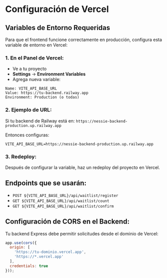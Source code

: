 # Configuración de Vercel

## Variables de Entorno Requeridas

Para que el frontend funcione correctamente en producción, configura esta variable de entorno en Vercel:

### 1. En el Panel de Vercel:
- Ve a tu proyecto
- **Settings** → **Environment Variables**
- Agrega nueva variable:

```
Name: VITE_API_BASE_URL
Value: https://tu-backend.railway.app
Environment: Production (o todas)
```

### 2. Ejemplo de URL:
Si tu backend de Railway está en: `https://nessie-backend-production.up.railway.app`

Entonces configuras:
```
VITE_API_BASE_URL=https://nessie-backend-production.up.railway.app
```

### 3. Redeploy:
Después de configurar la variable, haz un redeploy del proyecto en Vercel.

## Endpoints que se usarán:
- `POST ${VITE_API_BASE_URL}/api/waitlist/register`
- `GET ${VITE_API_BASE_URL}/api/waitlist/count`
- `GET ${VITE_API_BASE_URL}/api/waitlist/confirm`

## Configuración de CORS en el Backend:
Tu backend Express debe permitir solicitudes desde el dominio de Vercel:

```javascript
app.use(cors({
  origin: [
    'https://tu-dominio.vercel.app',
    'https://*.vercel.app'
  ],
  credentials: true
}));
```